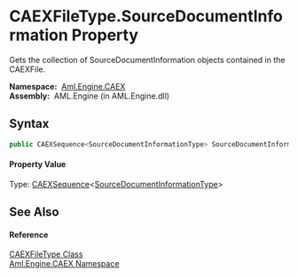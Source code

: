 CAEXFileType.SourceDocumentInformation Property
===============================================
Gets the collection of SourceDocumentInformation objects contained in the CAEXFile.

  **Namespace:**  [Aml.Engine.CAEX][1]  
  **Assembly:**  AML.Engine (in AML.Engine.dll)

Syntax
------

```csharp
public CAEXSequence<SourceDocumentInformationType> SourceDocumentInformation { get; }
```

#### Property Value
Type: [CAEXSequence][2]&lt;[SourceDocumentInformationType][3]>

See Also
--------

#### Reference
[CAEXFileType Class][4]  
[Aml.Engine.CAEX Namespace][1]  

[1]: ../README.md
[2]: ../CAEXSequence_1/README.md
[3]: ../SourceDocumentInformationType/README.md
[4]: README.md
[5]: https://www.automationml.org
[6]: ../../icons/logoShade.png